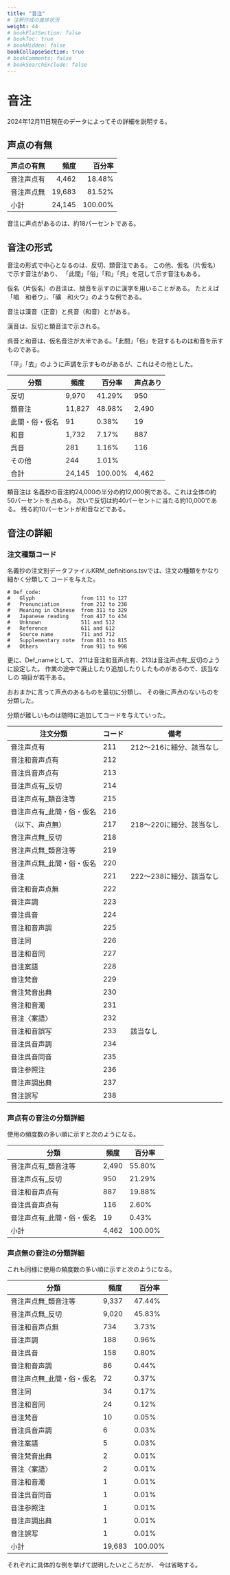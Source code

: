 ```yaml
---
title: "音注"
# 注釈作成の進捗状況
weight: 44
# bookFlatSection: false
# bookToc: true
# bookHidden: false
bookCollapseSection: true
# bookComments: false
# bookSearchExclude: false
---
```

# 音注


2024年12月11日現在のデータによってその詳細を説明する。


## 声点の有無

| 声点の有無   | 頻度      | 百分率     |
|-----|-------:|------:|
| 音注声点有 | 4,462   | 18.48%  |
| 音注声点無 | 19,683  | 81.52%  |
| 小計    | 24,145  | 100.00% |

音注に声点があるのは、約18パーセントである。

## 音注の形式

音注の形式で中心となるのは、反切、類音注である。
この他、仮名（片仮名）で示す音注があり、
「此間」「俗」「和」「呉」を冠して示す音注もある。

仮名（片仮名）の音注は、拗音を示すのに漢字を用いることがある。
たとえば「唱　和者ウ」、「礦　和火ウ」のような例である。



音注は漢音（正音）と呉音（和音）とがある。

漢音は、反切と類音注で示される。

呉音と和音は、仮名音注が大半である。「此間」「俗」を冠するものは和音を示すものである。

「平」「去」のように声調を示すものがあるが、これはその他とした。

| 分類       | 頻度      | 百分率| 声点あり   |
|-----------|---------|---------|--------|
| 反切        | 9,970   | 41.29%  | 950    |
| 類音注       | 11,827  | 48.98%  | 2,490  |
| 此間・俗・仮名 | 91      | 0.38%   | 19     |
| 和音        | 1,732   | 7.17%   | 887    |
| 呉音        | 281     | 1.16%   | 116    |
| その他       | 244     | 1.01%   |        |
| 合計        | 24,145  | 100.00% | 4,462  |

類音注は
名義抄の音注約24,000の半分の約12,000例である。これは全体の約50パーセントを占める。
次いで反切は約40パーセントに当たる約10,000である。
残る約10パーセントが和音などである。

## 音注の詳細

### 注文種類コード

名義抄の注文別データファイルKRM_definitions.tsvでは、注文の種類をかなり細かく分類して
コードを与えた。


    # Def_code:
    #	Glyph               from 111 to 127
    # 	Pronunciation       from 212 to 238
    #	Meaning in Chinese  from 311 to 329
    # 	Japanese reading    from 417 to 434
    # 	Unknown             511 and 512
    # 	Reference           611 and 612
    # 	Source name         711 and 712
    # 	Supplementary note  from 811 to 815
    # 	Others              from 911 to 998

更に、Def_nameとして、
211は音注和音声点有、213は音注声点有_反切のように設定した。
作業の途中で廃止したり追加したりしたものがあるので、該当なしの
項目が若干ある。

おおまかに言って声点のあるものを最初に分類し、
その後に声点のないものを分類した。

分類が難しいものは随時に追加してコードを与えていった。

| 注文分類      | コード | 備考 |
|---------------|-----|-----------------|
| 音注声点有         | 211 | 212〜216に細分、該当なし |
| 音注和音声点有       | 212 |                 |
| 音注呉音声点有       | 213 |                 |
| 音注声点有_反切      | 214 |                 |
| 音注声点有_類音注等    | 215 |                 |
| 音注声点有_此間・俗・仮名 | 216 |                 |
| （以下、声点無）      | 217 | 218〜220に細分、該当なし |
| 音注声点無_反切      | 218 |                 |
| 音注声点無_類音注等    | 219 |                 |
| 音注声点無_此間・俗・仮名 | 220 |                 |
| 音注            | 221 | 222〜238に細分、該当なし |
| 音注和音声点無       | 222 |                 |
| 音注声調          | 223 |                 |
| 音注呉音          | 224 |                 |
| 音注和音声調        | 225 |                 |
| 音注同           | 226 |                 |
| 音注和音同         | 227 |                 |
| 音注案語          | 228 |                 |
| 音注梵音          | 229 |                 |
| 音注梵音出典        | 230 |                 |
| 音注和音濁         | 231 |                 |
| 音注〈案語〉        | 232 |                 |
| 音注和音誤写        | 233 | 該当なし            |
| 音注呉音声調        | 234 |                 |
| 音注呉音同音        | 235 |                 |
| 音注参照注         | 236 |                 |
| 音注声調出典        | 237 |                 |
| 音注誤写          | 238 |


### 声点有の音注の分類詳細


使用の頻度数の多い順に示すと次のようになる。


| 分類           | 頻度     | 百分率     |
|---------------|--------|---------|
| 音注声点有_類音注等    | 2,490  | 55.80%  |
| 音注声点有_反切      | 950    | 21.29%  |
| 音注和音声点有       | 887    | 19.88%  |
| 音注呉音声点有       | 116    | 2.60%   |
| 音注声点有_此間・俗・仮名 | 19     | 0.43%   |
| 小計            | 4,462  | 100.00% |

### 声点無の音注の分類詳細

これも同様に使用の頻度数の多い順に示すと次のようになる。

|   分類        | 頻度    | 百分率  |
|---------------|---------|---------|
| 音注声点無_類音注等   | 9,337   | 47.44%  |
| 音注声点無_反切      | 9,020   | 45.83%  |
| 音注和音声点無       | 734     | 3.73%   |
| 音注声調          | 188     | 0.96%   |
| 音注呉音          | 158     | 0.80%   |
| 音注和音声調        | 86      | 0.44%   |
| 音注声点無_此間・俗・仮名 | 72      | 0.37%   |
| 音注同           | 34      | 0.17%   |
| 音注和音同         | 24      | 0.12%   |
| 音注梵音          | 10      | 0.05%   |
| 音注呉音声調        | 6       | 0.03%   |
| 音注案語          | 5       | 0.03%   |
| 音注梵音出典        | 2       | 0.01%   |
| 音注〈案語〉        | 2       | 0.01%   |
| 音注和音濁         | 1       | 0.01%   |
| 音注呉音同音        | 1       | 0.01%   |
| 音注参照注         | 1       | 0.01%   |
| 音注声調出典        | 1       | 0.01%   |
| 音注誤写          | 1       | 0.01%   |
| 小計            | 19,683  | 100.00% |

それぞれに具体的な例を挙げて説明したいところだが、
今は省略する。
